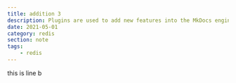 ```yaml
---
title: addition 3
description: Plugins are used to add new features into the MkDocs engine. Those plugins can change the way you manage and write your documents, or even can change the rendered content. This post showes the pluguns used in this site for reference.
date: 2021-05-01
category: redis
section: note
tags:
    - redis
---
```


this is line b